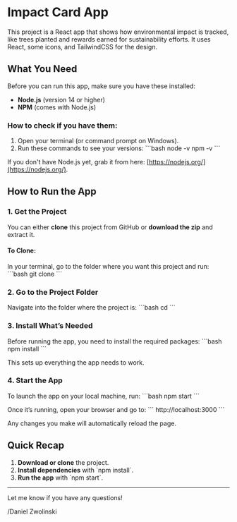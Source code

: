 
# Impact Card App

This project is a React app that shows how environmental impact is tracked, like trees planted and rewards earned for sustainability efforts. It uses React, some icons, and TailwindCSS for the design.

## What You Need

Before you can run this app, make sure you have these installed:

- **Node.js** (version 14 or higher)
- **NPM** (comes with Node.js)

### How to check if you have them:
1. Open your terminal (or command prompt on Windows).
2. Run these commands to see your versions:
   \`\`\`bash
   node -v
   npm -v
   \`\`\`

If you don't have Node.js yet, grab it from here: [https://nodejs.org/](https://nodejs.org/).

## How to Run the App

### 1. Get the Project
You can either **clone** this project from GitHub or **download the zip** and extract it.

#### To Clone:
In your terminal, go to the folder where you want this project and run:
\`\`\`bash
git clone <repository-url>
\`\`\`

### 2. Go to the Project Folder
Navigate into the folder where the project is:
\`\`\`bash
cd <project-folder-name>
\`\`\`

### 3. Install What’s Needed
Before running the app, you need to install the required packages:
\`\`\`bash
npm install
\`\`\`

This sets up everything the app needs to work.

### 4. Start the App
To launch the app on your local machine, run:
\`\`\`bash
npm start
\`\`\`

Once it’s running, open your browser and go to:
\`\`\`
http://localhost:3000
\`\`\`

Any changes you make will automatically reload the page.

## Quick Recap

1. **Download or clone** the project.
2. **Install dependencies** with \`npm install\`.
3. **Run the app** with \`npm start\`.

---

Let me know if you have any questions!

/Daniel Zwolinski
